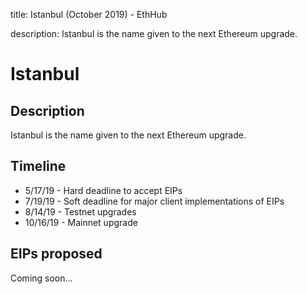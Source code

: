 title: Istanbul (October 2019) - EthHub

description: Istanbul is the name given to the next Ethereum upgrade.

# Istanbul

## Description
Istanbul is the name given to the next Ethereum upgrade.

## Timeline
* 5/17/19 - Hard deadline to accept EIPs
* 7/19/19 - Soft deadline for major client implementations of EIPs
* 8/14/19 - Testnet upgrades
* 10/16/19 - Mainnet upgrade

## EIPs proposed
Coming soon...
